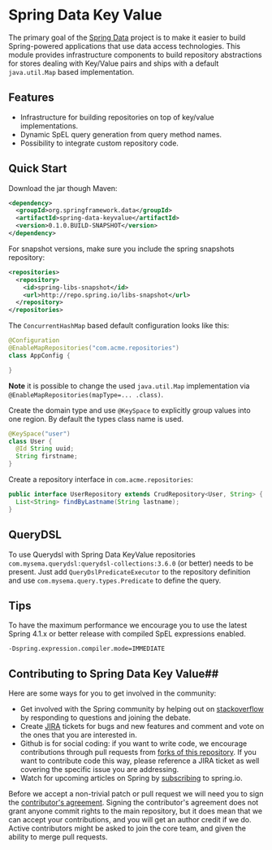 # Spring Data Key Value #

The primary goal of the [Spring Data](http://projects.spring.io/spring-data) project is to make it easier to build Spring-powered applications that use data access technologies. This module provides infrastructure components to build repository abstractions for stores dealing with Key/Value pairs and ships with a default `java.util.Map` based implementation.

## Features ##

* Infrastructure for building repositories on top of key/value implementations.
* Dynamic SpEL query generation from query method names.
* Possibility to integrate custom repository code.


## Quick Start ##

Download the jar though Maven:

```xml
<dependency>
  <groupId>org.springframework.data</groupId>
  <artifactId>spring-data-keyvalue</artifactId>
  <version>0.1.0.BUILD-SNAPSHOT</version>
</dependency>
```

For snapshot versions, make sure you include the spring snapshots repository:

```xml
<repositories>
  <repository>
    <id>spring-libs-snapshot</id>
    <url>http://repo.spring.io/libs-snapshot</url>
  </repository>
</repositories>
```

The `ConcurrentHashMap` based default configuration looks like this: 
```java
@Configuration
@EnableMapRepositories("com.acme.repositories")
class AppConfig {

}
```

**Note** it is possible to change the used `java.util.Map` implementation via `@EnableMapRepositories(mapType=... .class)`.


Create the domain type and use `@KeySpace` to explicitly group values into one region. By default the types class name is used.
```java
@KeySpace("user")
class User {
  @Id String uuid;
  String firstname;
}
```

Create a repository interface in `com.acme.repositories`:

```java
public interface UserRepository extends CrudRepository<User, String> {
  List<String> findByLastname(String lastname);
}
```

## QueryDSL ##

To use Querydsl with Spring Data KeyValue repositories `com.mysema.querydsl:querydsl-collections:3.6.0` (or better) needs to be present.
Just add `QueryDslPredicateExecutor` to the repository definition and use `com.mysema.query.types.Predicate` to define the query.


## Tips ##
To have the maximum performance we encourage you to use the latest Spring 4.1.x or better release with compiled SpEL expressions enabled.
```
-Dspring.expression.compiler.mode=IMMEDIATE
```


## Contributing to Spring Data Key Value##

Here are some ways for you to get involved in the community:

* Get involved with the Spring community by helping out on [stackoverflow](http://stackoverflow.com/questions/tagged/spring-data-keyvalue) by responding to questions and joining the debate.
* Create [JIRA](https://jira.springsource.org/browse/DATAKV) tickets for bugs and new features and comment and vote on the ones that you are interested in.  
* Github is for social coding: if you want to write code, we encourage contributions through pull requests from [forks of this repository](http://help.github.com/forking/). If you want to contribute code this way, please reference a JIRA ticket as well covering the specific issue you are addressing.
* Watch for upcoming articles on Spring by [subscribing](http://spring.io/blog) to spring.io.

Before we accept a non-trivial patch or pull request we will need you to sign the [contributor's agreement](https://support.springsource.com/spring_committer_signup).  Signing the contributor's agreement does not grant anyone commit rights to the main repository, but it does mean that we can accept your contributions, and you will get an author credit if we do.  Active contributors might be asked to join the core team, and given the ability to merge pull requests.